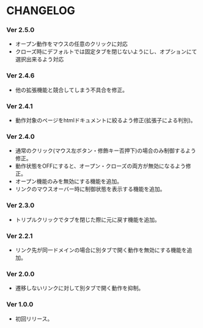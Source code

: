 # CHANGELOG

### Ver 2.5.0

* オープン動作をマウスの任意のクリックに対応
* クローズ時にデフォルトでは固定タブを閉じないようにし、オプションにて選択出来るよう対応

### Ver 2.4.6

* 他の拡張機能と競合してしまう不具合を修正。

### Ver 2.4.1

* 動作対象のページをhtmlドキュメントに絞るよう修正(拡張子による判別)。

### Ver 2.4.0

* 通常のクリック(マウス左ボタン・修飾キー否押下)の場合のみ制御するよう修正。
* 動作状態をOFFにすると、オープン・クローズの両方が無効になるよう修正。
* オープン機能のみを無効にする機能を追加。
* リンクのマウスオーバー時に制御状態を表示する機能を追加。

### Ver 2.3.0

* トリプルクリックでタブを閉じた際に元に戻す機能を追加。

### Ver 2.2.1

* リンク先が同一ドメインの場合に別タブで開く動作を無効にする機能を追加。

### Ver 2.0.0

* 遷移しないリンクに対して別タブで開く動作を抑制。

### Ver 1.0.0

* 初回リリース。